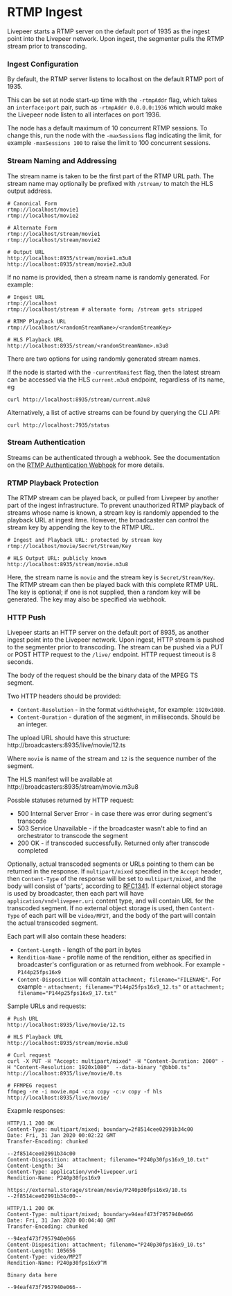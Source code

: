 # RTMP Ingest

Livepeer starts a RTMP server on the default port of 1935 as the ingest point
into the Livepeer network. Upon ingest, the segmenter pulls the RTMP stream
prior to transcoding.

### Ingest Configuration

By default, the RTMP server listens to localhost on the default RTMP port of 1935.

This can be set at node start-up time with the `-rtmpAddr` flag, which takes an
`interface:port` pair, such as `-rtmpAddr 0.0.0.0:1936` which would make the
Livepeer node listen to all interfaces on port 1936.

The node has a default maximum of 10 concurrent RTMP sessions. To change this, run the node with the `-maxSessions` flag indicating the limit, for example `-maxSessions 100` to raise the limit to 100 concurrent sessions.

### Stream Naming and Addressing

The stream name is taken to be the first part of the RTMP URL path. The stream name may optionally be prefixed with `/stream/` to match the HLS output address.

```
# Canonical Form
rtmp://localhost/movie1
rtmp://localhost/movie2

# Alternate Form
rtmp://localhost/stream/movie1
rtmp://localhost/stream/movie2

# Output URL
http://localhost:8935/stream/movie1.m3u8
http://localhost:8935/stream/movie2.m3u8
```

If no name is provided, then a stream name is randomly generated. For example:

```
# Ingest URL
rtmp://localhost
rtmp://localhost/stream # alternate form; /stream gets stripped

# RTMP Playback URL
rtmp://localhost/<randomStreamName>/<randomStreamKey>

# HLS Playback URL
http://localhost:8935/stream/<randomStreamName>.m3u8
```

There are two options for using randomly generated stream names.

If the node is started with the `-currentManifest` flag, then the latest stream can be
accessed via the HLS `current.m3u8` endpoint, regardless of its name, eg

`curl http://localhost:8935/stream/current.m3u8`

Alternatively, a list of active streams can be found by querying the CLI API:

`curl http://localhost:7935/status`


### Stream Authentication

Streams can be authenticated through a webhook. See the documentation on the
[RTMP Authentication Webhook](rtmpwebhookauth.md) for more details.

### RTMP Playback Protection

The RTMP stream can be played back, or pulled from Livepeer by another part of
the ingest infrastructure. To prevent unauthorized RTMP playback of streams
whose name is known, a stream key is randomly appended to the playback URL at
ingest itme. However, the broadcaster can control the stream key by
appending the key to the RTMP URL.


```
# Ingest and Playback URL: protected by stream key
rtmp://localhost/movie/Secret/Stream/Key

# HLS Output URL: publicly known
http://localhost:8935/stream/movie.m3u8
```

Here, the stream name is `movie` and the stream key is `Secret/Stream/Key`.
The RTMP stream can then be played back with this complete RTMP URL. The key is
optional; if one is not supplied, then a random key will be generated. The key
may also be specified via webhook.

### HTTP Push

Livepeer starts an HTTP server on the default port of 8935, as another ingest point
into the Livepeer network. Upon ingest, HTTP stream is pushed to the segmenter
prior to transcoding. The stream can be pushed via a PUT or POST HTTP request to the
`/live/` endpoint. HTTP request timeout is 8 seconds.

The body of the request should be the binary data of the MPEG TS segment.

Two HTTP headers should be provided:
  * `Content-Resolution` - in the format `widthxheight`, for example: `1920x1080`.
  * `Content-Duration` - duration of the segment, in milliseconds. Should be an integer.

The upload URL should have this structure:
http://broadcasters:8935/live/movie/12.ts

Where `movie` is name of the stream and `12` is the sequence number of the segment.

The HLS manifest will be available at 
http://broadcasters:8935/stream/movie.m3u8

Possble statuses returned by HTTP request:
- 500 Internal Server Error - in case there was error during segment's transcode
- 503 Service Unavailable - if the broadcaster wasn't able to find an orchestrator to transcode the segment
- 200 OK - if transcoded successfully. Returned only after transcode completed 

Optionally, actual transcoded segments or URLs pointing to them can be returned in the response.
If `multipart/mixed` specified in the `Accept` header, then `Content-Type` of the response will be set to `multipart/mixed`, and the body will consist of 'parts', according to [RFC1341](https://www.w3.org/Protocols/rfc1341/7_2_Multipart.html). If external object storage is used by broadcaster, then each part will have `application/vnd+livepeer.uri` content type, and will contain URL for the transcoded segment. If no external object storage is used, then `Content-Type` of each part will be `video/MP2T`, and the body of the part will contain the actual transcoded segment.

Each part will also contain these headers:
- `Content-Length` - length of the part in bytes
- `Rendition-Name` - profile name of the rendition, either as specified in broadcaster's configuration or as returned from webhook. For example - `P144p25fps16x9`
- `Content-Disposition` will contain `attachment; filename="FILENAME"`. For example - `attachment; filename="P144p25fps16x9_12.ts"` or `attachment; filename="P144p25fps16x9_17.txt"`




Sample URLs and requests:

```
# Push URL
http://localhost:8935/live/movie/12.ts

# HLS Playback URL
http://localhost:8935/stream/movie.m3u8

# Curl request
curl -X PUT -H "Accept: multipart/mixed" -H "Content-Duration: 2000" -H "Content-Resolution: 1920x1080"  --data-binary "@bbb0.ts" http://localhost:8935/live/movie/0.ts

# FFMPEG request
ffmpeg -re -i movie.mp4 -c:a copy -c:v copy -f hls http://localhost:8935/live/movie/
```

Exapmle responses:

```
HTTP/1.1 200 OK
Content-Type: multipart/mixed; boundary=2f8514cee02991b34c00
Date: Fri, 31 Jan 2020 00:02:22 GMT
Transfer-Encoding: chunked

--2f8514cee02991b34c00
Content-Disposition: attachment; filename="P240p30fps16x9_10.txt"
Content-Length: 34
Content-Type: application/vnd+livepeer.uri
Rendition-Name: P240p30fps16x9

https://external.storage/stream/movie/P240p30fps16x9/10.ts
--2f8514cee02991b34c00--
```

```
HTTP/1.1 200 OK
Content-Type: multipart/mixed; boundary=94eaf473f7957940e066
Date: Fri, 31 Jan 2020 00:04:40 GMT
Transfer-Encoding: chunked

--94eaf473f7957940e066
Content-Disposition: attachment; filename="P240p30fps16x9_10.ts"
Content-Length: 105656
Content-Type: video/MP2T
Rendition-Name: P240p30fps16x9^M

Binary data here

--94eaf473f7957940e066--

```
